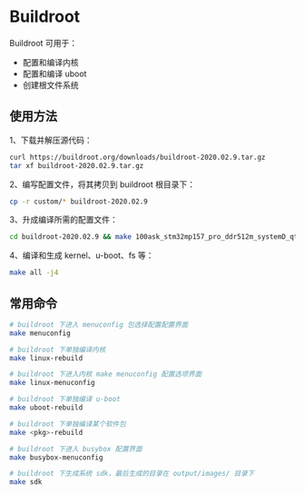 # Buildroot

Buildroot 可用于：

- 配置和编译内核
- 配置和编译 uboot
- 创建根文件系统

## 使用方法

1、下载并解压源代码：

```bash
curl https://buildroot.org/downloads/buildroot-2020.02.9.tar.gz
tar xf buildroot-2020.02.9.tar.gz
```

2、编写配置文件，将其拷贝到 buildroot 根目录下：

```bash
cp -r custom/* buildroot-2020.02.9
```

3、升成编译所需的配置文件：

```bash
cd buildroot-2020.02.9 && make 100ask_stm32mp157_pro_ddr512m_systemD_qt5_defconfig
```

4、编译和生成 kernel、u-boot、fs 等：

```bash
make all -j4
```

## 常用命令

```bash
# buildroot 下进入 menuconfig 包选择配置配置界面
make menuconfig

# buildroot 下单独编译内核
make linux-rebuild 

# buildroot 下进入内核 make menuconfig 配置选项界面
make linux-menuconfig

# buildroot 下单独编译 u-boot
make uboot-rebuild

# buildroot 下单独编译某个软件包
make <pkg>-rebuild

# buildroot 下进入 busybox 配置界面
make busybox-menuconfig

# buildroot 下生成系统 sdk，最后生成的目录在 output/images/ 目录下
make sdk
```

